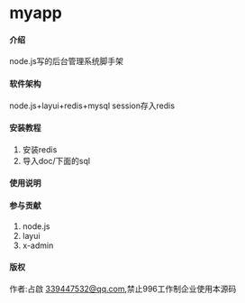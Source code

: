 # myapp

#### 介绍
node.js写的后台管理系统脚手架

#### 软件架构
node.js+layui+redis+mysql
session存入redis


#### 安装教程

1. 安装redis
2. 导入doc/下面的sql

#### 使用说明


#### 参与贡献

1. node.js
2. layui
3. x-admin

#### 版权
作者:占啟 339447532@qq.com,禁止996工作制企业使用本源码


